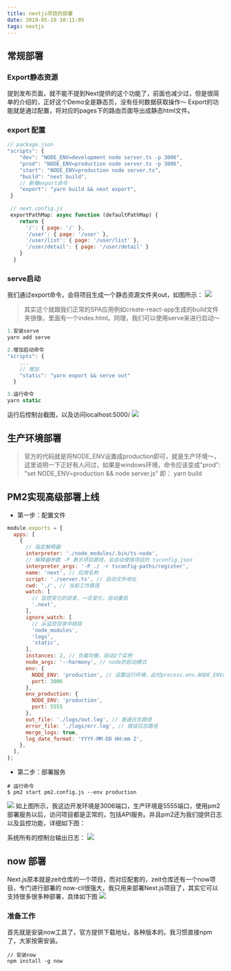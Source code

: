 ```yaml
---
title: nextjs项目的部署
date: 2019-05-10 10:11:05
tags: nextjs
---
```

## 常规部署
### Export静态资源
提到发布页面，就不能不提到Next提供的这个功能了，前面也减少过，但是很简单的介绍的，正好这个Demo全是静态页，没有任何数据获取操作～
Export的功能就是通过配置，将对应的pages下的路由页面导出成静态html文件。
<!--more-->

### export 配置
```js
// package.json
"scripts": {
    "dev": "NODE_ENV=development node server.ts -p 3006",
    "prod": "NODE_ENV=production node server.ts -p 3006",
    "start": "NODE_ENV=production node server.ts",
    "build": "next build",
    // 新增export命令
    "export": "yarn build && next export",
 }
 
 // next.config.js
 exportPathMap: async function (defaultPathMap) {
    return {
      '/': { page: '/' },
      '/user': { page: '/user' },
      '/user/list': { page: '/user/list' },
      '/user/detail': { page: '/user/detail' }
    }
  }
```

### serve启动
我们通过export命令，会将项目生成一个静态资源文件夹out，如图所示：
![](./next1.png)

> 其实这个就跟我们正常的SPA应用例如create-react-app生成的build文件夹很像，里面有一个index.html。同理，我们可以使用serve来进行启动～
```js
1.安装serve
yarn add serve

2.增加启动命令
"scripts": {
    ...
    // 增加
    "static": "yarn export && serve out"
  }

3.运行命令
yarn static
```
运行后控制台截图，以及访问localhost:5000/
![](./next2.png)
## 生产环境部署
> 官方的代码就是将NODE_ENV设置成production即可，就是生产环境～，这里说明一下正好有人问过，如果是windows环境，命令应该变成"prod": "set NODE_ENV=production && node server.js"
> 即： yarn build

## PM2实现高级部署上线
- 第一步：配置文件
```js
module.exports = {
  apps: [
    {
      // 指定解释器
      interpreter: './node_modules/.bin/ts-node',
      // 解释器参数 -P 表示项目路径，会自动使用项目的 tsconfig.json
      interpreter_args: '-P ./ -r tsconfig-paths/register',
      name: 'next', // 应用名称
      script: './server.ts', // 启动文件地址
      cwd: './', // 当前工作路径
      watch: [
        // 监控变化的目录，一旦变化，自动重启
        '.next',
      ],
      ignore_watch: [
        // 从监控目录中排除
        'node_modules',
        'logs',
        'static',
      ],
      instances: 2, // 负载均衡，启动2个实例
      node_args: '--harmony', // node的启动模式
      env: {
        NODE_ENV: 'production', // 设置运行环境，此时process.env.NODE_ENV的值就是development
        port: 3006
      },
      env_production: {
        NODE_ENV: 'production',
        port: 5555
      },
      out_file: './logs/out.log', // 普通日志路径
      error_file: './logs/err.log', // 错误日志路径
      merge_logs: true,
      log_date_format: 'YYYY-MM-DD HH:mm Z',
    },
  ],
};

```
- 第二步：部署服务
```
# 运行命令
$ pm2 start pm2.config.js --env production
```
![](./next3.png)
如上图所示，我这边开发环境是3006端口，生产环境是5555端口，使用pm2部署服务以后，访问项目都是正常的，包括API服务。并且pm2还为我们提供日志以及监控功能，详细如下图：

系统所有的控制台输出日志：
![](./next4.png)
## now 部署
Next.js原本就是zeit仓库的一个项目，而对应配套的，zeit仓库还有一个now项目，专门进行部署的
now-cli很强大，我只用来部署Next.js项目了，其实它可以支持很多很多种部署，具体如下图
![](next5.png)
### 准备工作
首先就是安装now工具了，官方提供下载地址，各种版本的。我习惯直接npm了，大家按需安装。

```
// 安装now
npm install -g now
```
